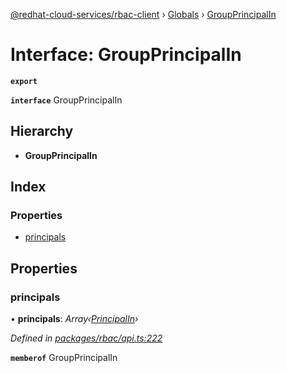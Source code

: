 [@redhat-cloud-services/rbac-client](../README.md) › [Globals](../globals.md) › [GroupPrincipalIn](groupprincipalin.md)

# Interface: GroupPrincipalIn

**`export`** 

**`interface`** GroupPrincipalIn

## Hierarchy

* **GroupPrincipalIn**

## Index

### Properties

* [principals](groupprincipalin.md#principals)

## Properties

###  principals

• **principals**: *Array‹[PrincipalIn](principalin.md)›*

*Defined in [packages/rbac/api.ts:222](https://github.com/RedHatInsights/javascript-clients/blob/master/packages/rbac/api.ts#L222)*

**`memberof`** GroupPrincipalIn
